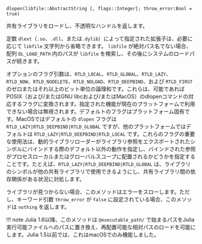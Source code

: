 ```
dlopen(libfile::AbstractString [, flags::Integer]; throw_error:Bool = true)
```

共有ライブラリをロードし、不透明なハンドルを返します。

定数 `dlext`（`.so`、`.dll`、または`.dylib`）によって指定された拡張子は、必要に応じて `libfile` 文字列から省略できます。 `libfile` が絶対パス名でない場合、配列 `DL_LOAD_PATH` 内のパスが `libfile` を検索し、その後にシステムのロードパスが続きます。

オプションのフラグ引数は、`RTLD_LOCAL`、`RTLD_GLOBAL`、`RTLD_LAZY`、`RTLD_NOW`、`RTLD_NODELETE`、`RTLD_NOLOAD`、`RTLD_DEEPBIND`、および `RTLD_FIRST` のゼロまたはそれ以上のビット単位の論理和です。これらは、可能であればPOSIX（および/またはGNU libcおよび/またはMacOS）のdlopenコマンドの対応するフラグに変換されます。指定された機能が現在のプラットフォームで利用できない場合は無視されます。デフォルトのフラグはプラットフォーム固有です。MacOSではデフォルトの `dlopen` フラグは `RTLD_LAZY|RTLD_DEEPBIND|RTLD_GLOBAL` ですが、他のプラットフォームではデフォルトは `RTLD_LAZY|RTLD_DEEPBIND|RTLD_LOCAL` です。これらのフラグの重要な使用法は、動的ライブラリローダーがライブラリ参照をエクスポートされたシンボルにバインドする際のデフォルト以外の動作を指定し、バインドされた参照がプロセスローカルまたはグローバルスコープに配置されるかどうかを指定することです。たとえば、`RTLD_LAZY|RTLD_DEEPBIND|RTLD_GLOBAL` は、ライブラリのシンボルが他の共有ライブラリで使用できるようにし、共有ライブラリ間の依存関係がある状況に対処します。

ライブラリが見つからない場合、このメソッドはエラーをスローします。ただし、キーワード引数 `throw_error` が `false` に設定されている場合、このメソッドは `nothing` を返します。

!!! note
    Julia 1.6以降、このメソッドは `@executable_path/` で始まるパスをJulia実行可能ファイルへのパスに置き換え、再配置可能な相対パスのロードを可能にします。Julia 1.5以前では、これはmacOSでのみ機能しました。

